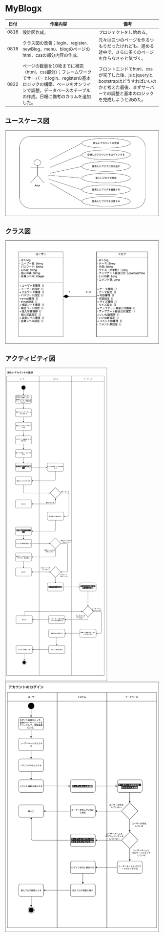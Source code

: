 # MyBlogx

|日付|作業内容|備考|
|--|--|--|
|0818|設計図作成。|プロジェクトをし始める。|
|0819|クラス図の改善；login、register、newBlog、menu、blogのページのhtml、cssの部分内容の作成。|元々は三つのページを作るつもりだったけれども、進める途中で、さらに多くのページを作らなきゃと気づく。|
|0822|ページの数量を10枚までに補完（html、css部分）；フレームワークでサーバーとlogin、registerの基本ロジックの構築、ページをオンラインで調整。データベースのテーブルの作成。日報に備考のカラムを追加した。|フロントエンドでhtml、cssが完了した後、jsとjqueryとbootstrapはどうすればいいのかと考えた最後、まずサーバーでの調整と基本のロジックを完成しようと決めた。|
## ユースケース図
![ユースケース図](png/ユースケース図.png)

## クラス図
![クラス図](png/クラス図.png)

## アクティビティ図
![アクティビティ図](png/アクティビティ図-登録.png)
![アクティビティ図](png/アクティビティ図-ログイン.png)